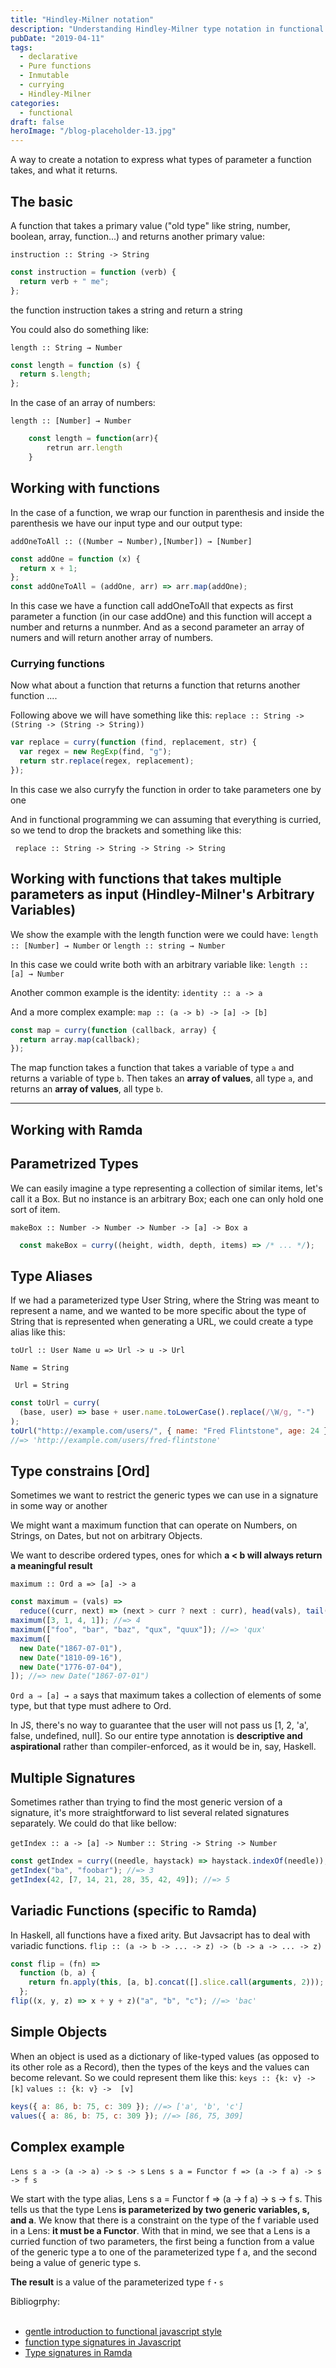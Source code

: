 ```yaml
---
title: "Hindley-Milner notation"
description: "Understanding Hindley-Milner type notation in functional programming for expressing function signatures and type relationships"
pubDate: "2019-04-11"
tags:
  - declarative
  - Pure functions
  - Inmutable
  - currying
  - Hindley-Milner
categories:
  - functional
draft: false
heroImage: "/blog-placeholder-13.jpg"
---
```


A way to create a notation to express what types of parameter a function takes, and what it returns.

## The basic

A function that takes a primary value ("old type" like string, number, boolean, array, function...) and returns another primary value:

`instruction :: String -> String`

```javascript
const instruction = function (verb) {
  return verb + " me";
};
```

the function instruction takes a string and return a string

You could also do something like:

`length :: String → Number`

```javascript
const length = function (s) {
  return s.length;
};
```

In the case of an array of numbers:

`length :: [Number] → Number`

```javascript
    const length = function(arr){
        retrun arr.length
    }
```

## Working with functions

In the case of a function, we wrap our function in parenthesis and inside the parenthesis we have our input type and our output type:

`addOneToAll :: ((Number → Number),[Number]) → [Number]`

```javascript
const addOne = function (x) {
  return x + 1;
};
const addOneToAll = (addOne, arr) => arr.map(addOne);
```

In this case we have a function call addOneToAll that expects as first parameter a function (in our case addOne) and this function will accept a number and returns a nunmber.
And as a second parameter an array of numers and will return another array of numbers.

### Currying functions

Now what about a function that returns a function that returns another function ....

Following above we will have something like this:
`replace :: String -> (String -> (String -> String))`

```javascript
var replace = curry(function (find, replacement, str) {
  var regex = new RegExp(find, "g");
  return str.replace(regex, replacement);
});
```

In this case we also curryfy the function in order to take parameters one by one

And in functional programming we can assuming that everything is curried, so we tend to drop the brackets and something like this:

` replace :: String -> String -> String -> String`

## Working with functions that takes multiple parameters as input (Hindley-Milner's Arbitrary Variables)

We show the example with the length function were we could have:
`length :: [Number] → Number`
or
`length :: string → Number`

In this case we could write both with an arbitrary variable like:
`length :: [a] → Number`

Another common example is the identity:
`identity :: a -> a`

And a more complex example:
`map :: (a -> b) -> [a] -> [b]`

```javascript
const map = curry(function (callback, array) {
  return array.map(callback);
});
```

The map function takes a function that takes a variable of type `a` and returns a variable of type `b`.
Then takes an **array of values**, all type `a`, and returns an **array of values**, all type `b`.

---

## Working with Ramda

## Parametrized Types

We can easily imagine a type representing a collection of similar items,
let's call it a Box. But no instance is an arbitrary Box; each one can only hold one sort of item.

`makeBox :: Number -> Number -> Number -> [a] -> Box a`

```javascript
  const makeBox = curry((height, width, depth, items) => /* ... */);
```

## Type Aliases

If we had a parameterized type User String, where the String was meant to represent a name, and we wanted to be more specific about the type of String that is represented when generating a URL, we could create a type alias like this:

`toUrl :: User Name u => Url -> u -> Url`

`Name = String`

` Url = String`

```javascript
const toUrl = curry(
  (base, user) => base + user.name.toLowerCase().replace(/\W/g, "-")
);
toUrl("http://example.com/users/", { name: "Fred Flintstone", age: 24 });
//=> 'http://example.com/users/fred-flintstone'
```

## Type constrains [Ord]

Sometimes we want to restrict the generic types we can use in a signature in some way or another

We might want a maximum function that can operate on Numbers, on Strings, on Dates, but not on arbitrary Objects.

We want to describe ordered types, ones for which **a < b will always return a meaningful result**

`maximum :: Ord a => [a] -> a`

```javascript
const maximum = (vals) =>
  reduce((curr, next) => (next > curr ? next : curr), head(vals), tail(vals));
maximum([3, 1, 4, 1]); //=> 4
maximum(["foo", "bar", "baz", "qux", "quux"]); //=> 'qux'
maximum([
  new Date("1867-07-01"),
  new Date("1810-09-16"),
  new Date("1776-07-04"),
]); //=> new Date("1867-07-01")
```

`Ord a ⇒ [a] → a` says that maximum takes a collection of elements of some type, but that type must adhere to Ord.

In JS, there's no way to guarantee that the user will not pass us [1, 2, 'a', false, undefined, null].
So our entire type annotation is **descriptive and aspirational** rather than compiler-enforced, as it would be in, say, Haskell.

## Multiple Signatures

Sometimes rather than trying to find the most generic version of a signature, it's more straightforward to list several related signatures separately.
We could do that like bellow:

`getIndex :: a -> [a] -> Number`
`:: String -> String -> Number`

```javascript
const getIndex = curry((needle, haystack) => haystack.indexOf(needle));
getIndex("ba", "foobar"); //=> 3
getIndex(42, [7, 14, 21, 28, 35, 42, 49]); //=> 5
```

## Variadic Functions (specific to Ramda)

In Haskell, all functions have a fixed arity. But Javsacript has to deal with variadic functions.
`flip :: (a -> b -> ... -> z) -> (b -> a -> ... -> z)`

```javascript
const flip = (fn) =>
  function (b, a) {
    return fn.apply(this, [a, b].concat([].slice.call(arguments, 2)));
  };
flip((x, y, z) => x + y + z)("a", "b", "c"); //=> 'bac'
```

## Simple Objects

When an object is used as a dictionary of like-typed values (as opposed to its other role as a Record), then the types of the keys and the values can become relevant.
So we could represent them like this:
`keys :: {k: v} -> [k]`
`values :: {k: v} ->  [v]`

```javascript
keys({ a: 86, b: 75, c: 309 }); //=> ['a', 'b', 'c']
values({ a: 86, b: 75, c: 309 }); //=> [86, 75, 309]
```

## Complex example

`Lens s a -> (a -> a) -> s -> s`
`Lens s a = Functor f => (a -> f a) -> s -> f s`

We start with the type alias, Lens s a = Functor f ⇒ (a → f a) → s → f s.
This tells us that the type Lens **is parameterized by two generic variables, s, and a**.
We know that there is a constraint on the type of the f variable used in a Lens: **it must be a Functor**.
With that in mind, we see that a Lens is a curried function of two parameters, the first being a function from
a value of the generic type a to one of the parameterized type f a, and the second being a value of generic type s.

**The result** is a value of the parameterized type `f・s`

<div class="bibliography">
Bibliogrphy:<br><br>

- [gentle introduction to functional javascript style](https://jrsinclair.com/articles/2016/gentle-introduction-to-functional-javascript-style#hindley-milnertypesignatures)
- [function type signatures in Javascript](https://hackernoon.com/function-type-signatures-in-javascript-5c698c1e9801)
- [Type signatures in Ramda](https://github.com/ramda/ramda/wiki/Type-Signatures)
</div>
